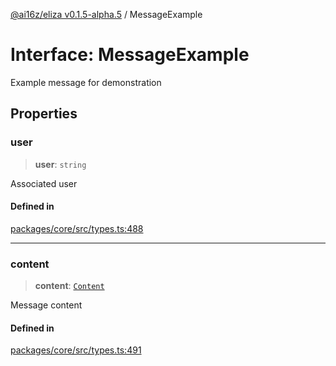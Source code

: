 [@ai16z/eliza v0.1.5-alpha.5](../index.md) / MessageExample

# Interface: MessageExample

Example message for demonstration

## Properties

### user

> **user**: `string`

Associated user

#### Defined in

[packages/core/src/types.ts:488](https://github.com/roschler/eliza/blob/main/packages/core/src/types.ts#L488)

***

### content

> **content**: [`Content`](Content.md)

Message content

#### Defined in

[packages/core/src/types.ts:491](https://github.com/roschler/eliza/blob/main/packages/core/src/types.ts#L491)
